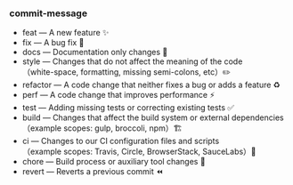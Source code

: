 ### commit-message

- feat — A new feature :sparkles:
- fix — A bug fix :bug:
- docs — Documentation only changes :pencil:
- style — Changes that do not affect the meaning of the code<br>
  （white-space, formatting, missing semi-colons, etc）:pencil2:
- refactor — A code change that neither fixes a bug or adds a feature :recycle:
- perf — A code change that improves performance :zap:
- test — Adding missing tests or correcting existing tests :white_check_mark:
- build — Changes that affect the build system or external dependencies<br>
  （example scopes: gulp, broccoli, npm）:building_construction:
- ci — Changes to our CI configuration files and scripts<br>
  （example scopes: Travis, Circle, BrowserStack, SauceLabs）:green_heart:
- chore — Build process or auxiliary tool changes :construction_worker:
- revert — Reverts a previous commit :rewind:
